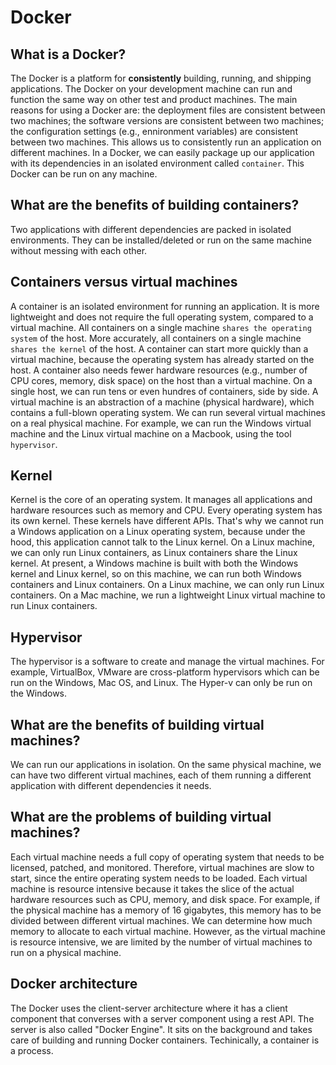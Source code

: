 # Docker
## What is a Docker?
The Docker is a platform for **consistently** building, running, and shipping applications. The Docker on your development machine can run and function the same way on other test and product machines. The main reasons for using a Docker are: the deployment files are consistent between two machines; the software versions are consistent between two machines; the configuration settings (e.g., ennironment variables) are consistent between two machines. This allows us to consistently run an application on different machines. In a Docker, we can easily package up our application with its dependencies in an isolated environment called `container`. This Docker can be run on any machine. 

## What are the benefits of building containers?
Two applications with different dependencies are packed in isolated environments. They can be installed/deleted or run on the same machine without messing with each other.

## Containers versus virtual machines
A container is an isolated environment for running an application. It is more lightweight and does not require the full operating system, compared to a virtual machine. All containers on a single machine `shares the operating system` of the host. More accurately, all containers on a single machine `shares the kernel` of the host. A container can start more quickly than a virtual machine, because the operating system has already started on the host. A container also needs fewer hardware resources (e.g., number of CPU cores, memory, disk space) on the host than a virtual machine. On a single host, we can run tens or even hundres of containers, side by side. A virtual machine is an abstraction of a machine (physical hardware), which contains a full-blown operating system. We can run several virtual machines on a real physical machine. For example, we can run the Windows virtual machine and the Linux virtual machine on a Macbook, using the tool `hypervisor`. 

## Kernel
Kernel is the core of an operating system. It manages all applications and hardware resources such as memory and CPU. Every operating system has its own kernel. These kernels have different APIs. That's why we cannot run a Windows application on a Linux operating system, because under the hood, this application cannot talk to the Linux kernel. On a Linux machine, we can only run Linux containers, as Linux containers share the Linux kernel. At present, a Windows machine is built with both the Windows kernel and Linux kernel, so on this machine, we can run both Windows containers and Linux containers. On a Linux machine, we can only run Linux containers. On a Mac machine, we run a lightweight Linux virtual machine to run Linux containers. 

## Hypervisor
The hypervisor is a software to create and manage the virtual machines. For example, VirtualBox, VMware are cross-platform hypervisors which can be run on the Windows, Mac OS, and Linux. The Hyper-v can only be run on the Windows. 

## What are the benefits of building virtual machines?
We can run our applications in isolation. On the same physical machine, we can have two different virtual machines, each of them running a different application with different dependencies it needs. 

## What are the problems of building virtual machines?
Each virtual machine needs a full copy of operating system that needs to be licensed, patched, and monitored. Therefore, virtual machines are slow to start, since the entire operating system needs to be loaded. Each virtual machine is resource intensive because it takes the slice of the actual hardware resources such as CPU, memory, and disk space. For example, if the physical machine has a memory of 16 gigabytes, this memory has to be divided between different virtual machines. We can determine how much memory to allocate to each virtual machine. However, as the virtual machine is resource intensive, we are limited by the number of virtual machines to run on a physical machine.

## Docker architecture
The Docker uses the client-server architecture where it has a client component that converses with a server component using a rest API. The server is also called "Docker Engine". It sits on the background and takes care of building and running Docker containers. Techinically, a container is a process.
